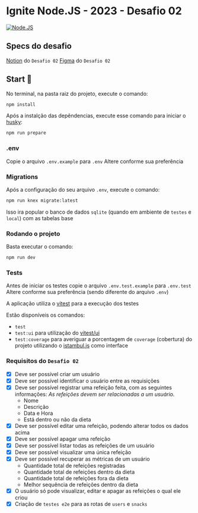 # Ignite Node.JS - 2023 - Desafio 02

[![Node.JS](https://skills.thijs.gg/icons?i=nodejs)](https://skills.thijs.gg)

## Specs do desafio

[Notion](https://efficient-sloth-d85.notion.site/Desafio-02-be7cdb37aaf74ba898bc6336427fa410) do `Desafio 02`
[Figma](https://www.figma.com/community/file/1218573349379609244) do `Desafio 02`

## Start 🏁

No terminal, na pasta raiz do projeto, execute o comando:

```bash
npm install
```

Após a instalção das depêndencias, execute esse comando para iniciar o [husky](https://typicode.github.io/husky/):

```bash
npm run prepare
```

### .env

Copie o arquivo `.env.example` para `.env`
Altere conforme sua preferência

### Migrations

Após a configuração do seu arquivo `.env`, execute o comando:

```bash
npm run knex migrate:latest
```

Isso ira popular o banco de dados `sqlite` (quando em ambiente de `testes` e `local`) com as tabelas base

### Rodando o projeto

Basta executar o comando:

```bash
npm run dev
```

### Tests

Antes de iniciar os testes copie o arquivo `.env.test.example` para `.env.test`
Altere conforme sua preferência (sendo diferente do arquivo `.env`)

A aplicação utiliza o [vitest](https://vitest.dev/) para a execução dos testes

Estão disponíveis os comandos:

- `test`
- `test:ui` para utilização do [vitest/ui](https://vitest.dev/guide/ui.html)
- `test:coverage` para averiguar a porcentagem de `coverage` (cobertura) do projeto utilizando o [istambul.js](https://istanbul.js.org/) como interface

### Requisitos do `Desafio 02`

- [x] Deve ser possível criar um usuário
- [x] Deve ser possível identificar o usuário entre as requisições
- [x] Deve ser possível registrar uma refeição feita, com as seguintes informações:
      _As refeições devem ser relacionadas a um usuário._
  - Nome
  - Descrição
  - Data e Hora
  - Está dentro ou não da dieta
- [x] Deve ser possível editar uma refeição, podendo alterar todos os dados acima
- [x] Deve ser possível apagar uma refeição
- [x] Deve ser possível listar todas as refeições de um usuário
- [x] Deve ser possível visualizar uma única refeição
- [x] Deve ser possível recuperar as métricas de um usuário
  - Quantidade total de refeições registradas
  - Quantidade total de refeições dentro da dieta
  - Quantidade total de refeições fora da dieta
  - Melhor sequência de refeições dentro da dieta
- [x] O usuário só pode visualizar, editar e apagar as refeições o qual ele criou
- [x] Criação de `testes e2e` para as rotas de `users` e `snacks`
